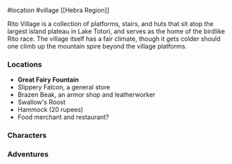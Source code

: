#location #village [[Hebra Region]]

Rito Village is a collection of platforms, stairs, and huts that sit atop the largest island plateau in Lake Totori, and serves as the home of the birdlike Rito race. The village itself has a fair climate, though it gets colder should one climb up the mountain spire beyond the village platforms.

### Locations

- **Great Fairy Fountain**
- Slippery Falcon, a general store
- Brazen Beak, an armor shop and leatherworker
- Swallow's Roost
 - Hammock (20 rupees)
- Food merchant and restaurant?

### Characters



### Adventures

